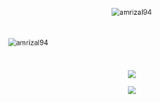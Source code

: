 <p align="center" href="https://github.com/amrizal94"> <img src="https://scontent.fsub8-1.fna.fbcdn.net/v/t39.30808-6/464152246_8823036321060523_2478057415178784310_n.jpg?_nc_cat=100&ccb=1-7&_nc_sid=cc71e4&_nc_eui2=AeElhidqC1YCyOZEzC-AgKRfAMV-wGZ8KEcAxX7AZnwoRwZJcBeI0wwRkw1pZJwBqu3nlXTTK73pn4iXGnmSM6JU&_nc_ohc=efD7q_JGh-QQ7kNvgHlfPve&_nc_zt=23&_nc_ht=scontent.fsub8-1.fna&_nc_gid=ANdebYMmPF9V_MQedeRY4Mn&oh=00_AYA8vRUu95D91J3_WIwu3WwoqRcBhu4589fIA-cpj1UbEw&oe=67351B70" alt="amrizal94" /></p>
<br/>
<p align="left"> <img src="https://komarev.com/ghpvc/?username=amrizal94&label=Profile%20views&color=0e75b6&style=flat" alt="amrizal94" /> </p>
<br/>
<br/>
<div align="center"><img src="https://github-readme-stats.vercel.app/api?username=amrizal94&theme=radical&show_icons=true&count_private=true" align="center" /></div>  
<br/>
<div align="center"><img src="https://github-readme-stats.vercel.app/api/top-langs/?username=amrizal94&theme=radical&card_width=445&layout=compact" align="center" /></div> 
